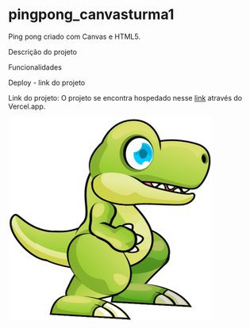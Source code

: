 # pingpong_canvasturma1
Ping pong criado com Canvas e HTML5.
<br>

Descrição do projeto
<br>

Funcionalidades
<br>

Deploy - link do projeto



Link do projeto: O projeto se encontra hospedado nesse [link](https://vercel.com) através do Vercel.app.

<img src="assets/dinosaur.png">
